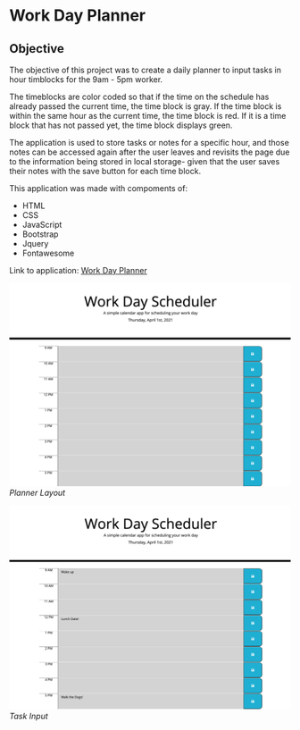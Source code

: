 # Work Day Planner

## Objective

The objective of this project was to create a daily planner to input tasks in hour timblocks for the 9am - 5pm worker. 

The timeblocks are color coded so that if the time on the schedule has already passed the current time, the time block is gray. If the time block is within the same hour as the current time, the time block is red. If it is a time block that has not passed yet, the time block displays green. 

The application is used to store tasks or notes for a specific hour, and those notes can be accessed again after the user leaves and revisits the page due to the information being stored in local storage- given that the user saves their notes with the save button for each time block.

This application was made with compoments of: 

<ul>
<li>HTML</li>
<li>CSS</li>
<li>JavaScript</li>
<li>Bootstrap</li>
<li>Jquery</li>
<li>Fontawesome</li>
</ul>

Link to application: [Work Day Planner]( https://joyfullyx.github.io/daily-planner/)

![layout](https://raw.githubusercontent.com/joyfullyx/daily-planner/main/images/layout.png)*Planner Layout*

![task input](https://raw.githubusercontent.com/joyfullyx/daily-planner/main/images/task-input.png)*Task Input*